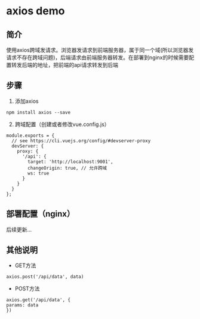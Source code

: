 # axios demo

## 简介
使用axios跨域发请求。浏览器发请求到前端服务器，属于同一个域(所以浏览器发请求不存在跨域问题)，后端请求由前端服务器转发。在部署到nginx的时候需要配置转发后端的地址，把前端的api请求转发到后端

## 步骤
1. 添加axios
```
npm install axios --save
```
2. 跨域配置（创建或者修改vue.config.js）
```
module.exports = {
  // see https://cli.vuejs.org/config/#devserver-proxy
  devServer: {
    proxy: {
      '/api': {
        target: 'http://localhost:9001',
        changeOrigin: true, // 允许跨域
        ws: true
      }
    }
  }
};
```

## 部署配置（nginx）
后续更新...

## 其他说明
- GET方法
```
axios.post('/api/data', data)
```

- POST方法
```
axios.get('/api/data', {
params: data
})
```


